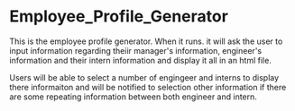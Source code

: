 # Employee_Profile_Generator

This is the employee profile generator. When it runs. it will ask the user to input information regarding theiir manager's information, engineer's information and their intern information and display it all in an html file.

Users will be able to select a number of engingeer and interns to display there informaiton and will be notified to selection other information if there are some repeating information between both engineer and intern.
